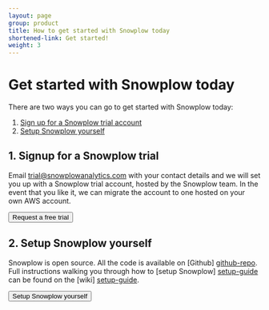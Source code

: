 ```yaml
---
layout: page
group: product
title: How to get started with Snowplow today
shortened-link: Get started!
weight: 3
---
```


# Get started with Snowplow today

There are two ways you can go to get started with Snowplow today:

1. [Sign up for a Snowplow trial account](#trial)
2. [Setup Snowplow yourself](#diy)

<div class="html">
	<a name="trial"><h2>1. Signup for a Snowplow trial</h2></a> 
</div>

Email [trial@snowplowanalytics.com](mailto:trial@snowplowanalytics.com) with your contact details and we will set you up with a Snowplow trial account, hosted by the Snowplow team. In the event that you like it, we can migrate the account to one hosted on your own AWS account.

<div class="html">
<a href="/about/index.html">
	<button class="btn btn-large btn-primary" type="button">Request a free trial</button>
</a>


<a name="diy"><h2>2. Setup Snowplow yourself</h2></a> 
</div>

Snowplow is open source. All the code is available on [Github] [github-repo]. Full instructions walking you through how to [setup Snowplow] [setup-guide] can be found on the [wiki] [setup-guide].

<div class="html">
	<a href="https://github.com/snowplow/snowplow/wiki/Setting-up-Snowplow">
		<button class="btn btn-large btn-primary" type="button">Setup Snowplow yourself</button>
	</a>
</div>


[setup-guide]: https://github.com/snowplow/snowplow/wiki/Setting-up-Snowplow
[technical-documentation]: https://github.com/snowplow/snowplow/wiki/Snowplow-technical-documentation
[github-repo]: https://github.com/snowplow/snowplow
[tech-architecture]: /technology/index.html
[pro-services]: /services/index.html
[contact-us]: /about/index.html
[aws]: http://aws.amazon.com/
[github-repo]: https://github.com/snowplow/snowplow
[analytics-cookbook]: /analytics/index.html
[blog]: /blog.html